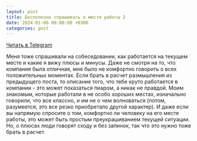 ```yaml
---
layout: post
title: Бесполезно спрашивать о месте работы 2
date: 2024-01-06 00:00:00 +0300
categories: post
---
```


[Читать в Telegram](https://t.me/fluttermiddlepodcast/162)

Меня тоже спрашивали на собеседовании, как работается на текущем месте и какие я вижу плюсы и минусы. Даже не смотря на
то, что компания была отличная, мне было не комфортно говорить о всех положительных моментах. Если брать в расчет
размышления из предыдущего поста, то описание того, что тебе круто работается в компании - это может показаться пиаром,
а никак не правдой. Моим знакомым, которые работали в не особо хороших местах, изначально говорили, что все классно, и
им не о чем волноваться (потом, разумеется, это все резко приобретало другой характер). И даже если вы напрямую спросите
о том, комфортно ли человеку на его месте работы, это может быть простым преукрашиванием текущей ситуации. Но, о плюсах
люди говорят сходу и без запинок, так что это нужно тоже брать в расчет.
